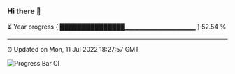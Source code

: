### Hi there 👋

⏳ Year progress { ███████████████▁▁▁▁▁▁▁▁▁▁▁▁▁▁▁ } 52.54 %

---

⏰ Updated on Mon, 11 Jul 2022 18:27:57 GMT

![Progress Bar CI](https://github.com/ZhaoGui/ZhaoGui/workflows/Progress%20Bar%20CI/badge.svg)
